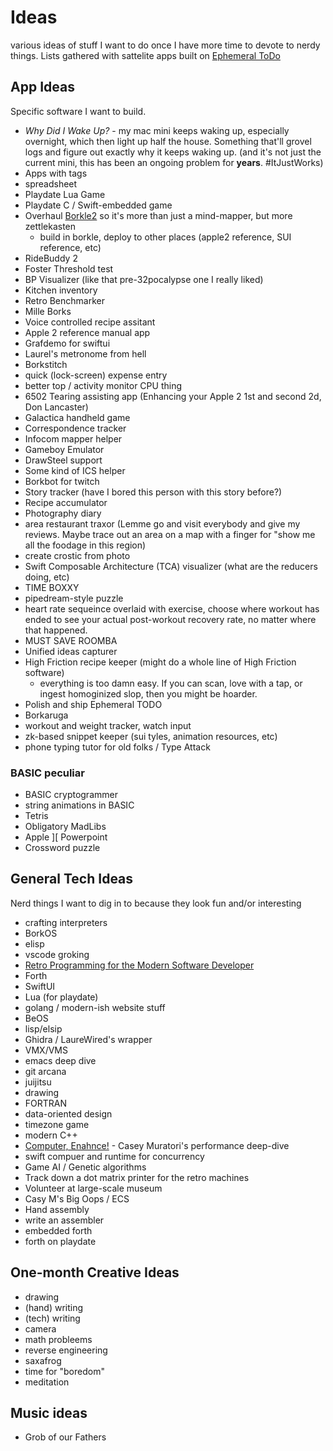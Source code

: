 # Ideas

various ideas of stuff I want to do once I have more time to devote to nerdy things.
Lists gathered with sattelite apps built on [Ephemeral ToDo](https://github.com/markd2/EphemeralToDo)

## App Ideas

Specific software I want to build.

* _Why Did I Wake Up?_ - my mac mini keeps waking up, especially overnight, which then
  light up half the house. Something that'll grovel logs and  figure out exactly why it
  keeps waking up.  (and it's not just the current mini, this has been an ongoing problem
  for **years**.  #ItJustWorks)
* Apps with tags
* spreadsheet
* Playdate Lua Game
* Playdate C / Swift-embedded game
* Overhaul [Borkle2](https://github.com/markd2/Borkle2) so it's more than just a
  mind-mapper, but more zettlekasten
  - build in borkle, deploy to other places (apple2 reference, SUI reference, etc)
* RideBuddy 2
* Foster Threshold test
* BP Visualizer (like that pre-32pocalypse one I really liked)
* Kitchen inventory
* Retro Benchmarker
* Mille Borks
* Voice controlled recipe assitant
* Apple 2 reference manual app
* Grafdemo for swiftui
* Laurel's metronome from hell
* Borkstitch
* quick (lock-screen) expense entry
* better top / activity monitor CPU thing
* 6502 Tearing assisting app (Enhancing your Apple 2 1st and second 2d, Don Lancaster)
* Galactica handheld game
* Correspondence tracker
* Infocom mapper helper
* Gameboy Emulator
* DrawSteel support
* Some kind of ICS helper
* Borkbot for twitch
* Story tracker (have I bored this person with this story before?)
* Recipe accumulator
* Photography diary
* area restaurant traxor (Lemme go and visit everybody and give my reviews. Maybe trace out an area on a map with a finger for "show me all the foodage in this region)
* create crostic from photo
* Swift Composable Architecture (TCA) visualizer (what are the reducers doing, etc)
* TIME BOXXY
* pipedream-style puzzle
* heart rate sequeince overlaid with exercise, choose where workout has ended to
  see your actual post-workout recovery rate, no matter where that happened.
* MUST SAVE ROOMBA
* Unified ideas capturer
* High Friction recipe keeper (might do a whole line of High Friction software)
  - everything is too damn easy.  If you can scan, love with a tap, or ingest
    homoginized slop, then you might be hoarder.
* Polish and ship Ephemeral TODO
* Borkaruga
* workout and weight tracker, watch input
* zk-based snippet keeper (sui tyles, animation resources, etc)
* phone typing tutor for old folks / Type Attack



### BASIC peculiar

* BASIC cryptogrammer
* string animations in BASIC
* Tetris 
* Obligatory MadLibs
* Apple ][ Powerpoint 
* Crossword puzzle



## General Tech Ideas

Nerd things I want to dig in to because they look fun and/or interesting

* crafting interpreters
* BorkOS
* elisp
* vscode groking
* [Retro Programming for the Modern Software Developer](https://github.com/markd2/Modern-Retro)
* Forth
* SwiftUI
* Lua (for playdate)
* golang / modern-ish website stuff
* BeOS
* lisp/elsip
* Ghidra / LaureWired's wrapper
* VMX/VMS
* emacs deep dive
* git arcana
* juijitsu
* drawing
* FORTRAN
* data-oriented design
* timezone game
* modern C++
* [Computer, Enahnce!](https://www.computerenhance.com) - Casey Muratori's performance deep-dive
* swift compuer and runtime for concurrency
* Game AI / Genetic algorithms
* Track down a dot matrix printer for the retro machines
* Volunteer at large-scale museum
* Casy M's Big Oops / ECS
* Hand assembly
* write an assembler
* embedded forth
* forth on playdate

## One-month Creative Ideas

* drawing
* (hand) writing
* (tech) writing
* camera
* math probleems
* reverse engineering
* saxafrog
* time for "boredom"
* meditation


## Music ideas

* Grob of our Fathers
